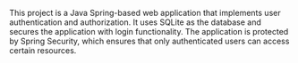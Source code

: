 This project is a Java Spring-based web application that implements user authentication and authorization. It uses SQLite as the database and secures the application with login functionality. 
The application is protected by Spring Security, which ensures that only authenticated users can access certain resources.
